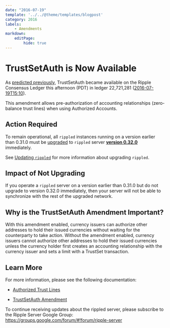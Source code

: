 ```yaml
---
date: "2016-07-19"
template: '../../@theme/templates/blogpost'
category: 2016
labels:
    - Amendments
markdown:
    editPage:
        hide: true
---
```

# TrustSetAuth is Now Available

As [predicted previously](/blog/2016/trustsetauth-reminder.md), TrustSetAuth became available on the Ripple Consensus Ledger this afternoon (PDT) in ledger 22,721,281 ([2016-07-19T15:10](https://xrpcharts.ripple.com/#/transactions/0E589DE43C38AED63B64FF3DA87D349A038F1821212D370E403EB304C76D70DF)).

This amendment allows pre-authorization of accounting relationships (zero-balance trust lines) when using Authorized Accounts.

## Action Required

To remain operational, all `rippled` instances running on a version earlier than 0.31.0 must be [upgraded](/docs/infrastructure/installation/update-rippled-automatically-on-linux) to `rippled` server **[version 0.32.0](/blog/2016/rippled-0.32.0.md)** immediately.

See [Updating `rippled`](/docs/infrastructure/installation/update-rippled-automatically-on-linux) for more information about upgrading `rippled`.

## Impact of Not Upgrading

If you operate a `rippled` server on a version earlier than 0.31.0 but do not upgrade to version 0.32.0 immediately, then your server will not be able to synchronize with the rest of the upgraded network.

## Why is the TrustSetAuth Amendment Important?

With this amendment enabled, currency issuers can authorize other addresses to hold their issued currencies without waiting for the counterparty to take action. Without the amendment enabled, currency issuers cannot authorize other addresses to hold their issued currencies unless the currency holder first creates an accounting relationship with the currency issuer and sets a limit with a TrustSet transaction.

## Learn More

For more information, please see the following documentation:

* [Authorized Trust Lines](/docs/concepts/tokens/fungible-tokens/authorized-trust-lines)

* [TrustSetAuth Amendment](/resources/known-amendments.md#trustsetauth)

To continue receiving updates about the rippled server, please subscribe to the Ripple Server Google Group: https://groups.google.com/forum/#!forum/ripple-server
